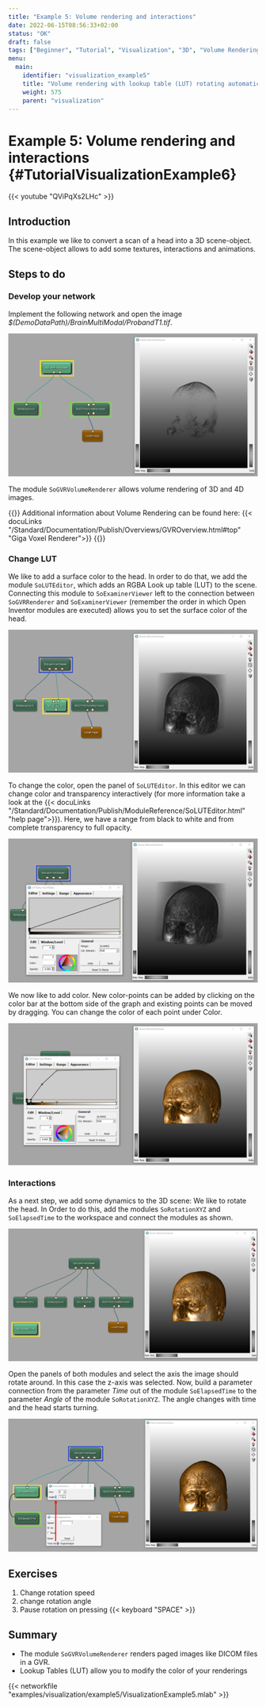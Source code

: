 ```yaml
---
title: "Example 5: Volume rendering and interactions"
date: 2022-06-15T08:56:33+02:00
status: "OK"
draft: false
tags: ["Beginner", "Tutorial", "Visualization", "3D", "Volume Rendering", "GVR", "LUT"]
menu: 
  main:
    identifier: "visualization_example5"
    title: "Volume rendering with lookup table (LUT) rotating automatically."
    weight: 575
    parent: "visualization"
---
```

# Example 5: Volume rendering and interactions {#TutorialVisualizationExample6}

{{< youtube "QViPqXs2LHc" >}}

## Introduction
In this example we like to convert a scan of a head into a 3D scene-object. The scene-object allows to add some textures, interactions and animations.

## Steps to do
### Develop your network
Implement the following network and open the image *$(DemoDataPath)/BrainMultiModal/ProbandT1.tif*.

![SoGVRVolumeRenderer](/images/tutorials/visualization/V6_01.png "SoGVRVolumeRenderer")

The module `SoGVRVolumeRenderer` allows volume rendering of 3D and 4D images.

{{<alert class="info" caption="Extra Infos">}}
Additional information about Volume Rendering can be found here: {{< docuLinks "/Standard/Documentation/Publish/Overviews/GVROverview.html#top" "Giga Voxel Renderer">}}
{{</alert>}}

[//]: <> (MVL-653)

### Change LUT
We like to add a surface color to the head. In order to do that, we add the module `SoLUTEditor`, which adds an RGBA Look up table (LUT) to the scene. Connecting this module to `SoExaminerViewer` left to the connection between `SoGVRRenderer` and `SoExaminerViewer` (remember the order in which Open Inventor modules are executed) allows you to set the surface color of the head.

![SoLUTEditor](/images/tutorials/visualization/V6_02.png "SoLUTEditor")

To change the color, open the panel of `SoLUTEditor`. In this editor we can change color and transparency interactively (for more information take a look at the {{< docuLinks "/Standard/Documentation/Publish/ModuleReference/SoLUTEditor.html" "help page">}}). Here, we have a range from black to white and from complete transparency to full opacity.

![SoLUTEditor change colors](/images/tutorials/visualization/V6_03.png "SoLUTEditor change colors")

We now like to add color. New color-points can be added by clicking on the color bar at the bottom side of the graph and existing points can be moved by dragging. You can change the color of each point under Color.

![SoLUTEditor add colors](/images/tutorials/visualization/V6_04.png "SoLUTEditor add colors")

### Interactions
As a next step, we add some dynamics to the 3D scene: We like to rotate the head. In Order to do this, add the modules `SoRotationXYZ` and `SoElapsedTime` to the workspace and connect the modules as shown.

![SoRotationXYZ](/images/tutorials/visualization/V6_05.png "SoRotationXYZ")

Open the panels of both modules and select the axis the image should rotate around. In this case the z-axis was selected. Now, build a parameter connection from the parameter *Time* out of the module `SoElapsedTime` to the parameter *Angle* of the module `SoRotationXYZ`. The angle changes with time and the head starts turning.

![Time and Angle](/images/tutorials/visualization/V6_06.png "Time and Angle")

## Exercises
1. Change rotation speed
2. change rotation angle
3. Pause rotation on pressing {{< keyboard "SPACE" >}}

## Summary
* The module `SoGVRVolumeRenderer` renders paged images like DICOM files in a GVR.
* Lookup Tables (LUT) allow you to modify the color of your renderings

{{< networkfile "examples/visualization/example5/VisualizationExample5.mlab" >}}
